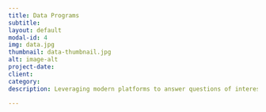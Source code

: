 ```yaml
---
title: Data Programs
subtitle:
layout: default
modal-id: 4
img: data.jpg
thumbnail: data-thumbnail.jpg
alt: image-alt
project-date:
client:
category:
description: Leveraging modern platforms to answer questions of interest in security, analytics, maturity, and risk.  Having a viable big data program to answer critical questions is key to the modern business.

---
```

